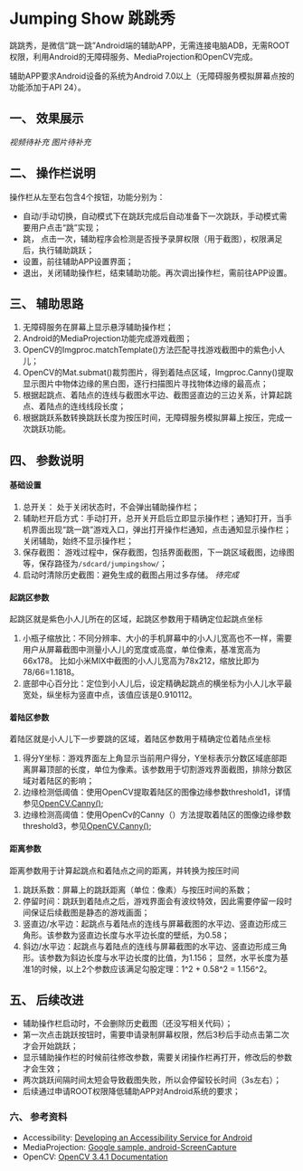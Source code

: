 # Jumping Show 跳跳秀
跳跳秀，是微信“跳一跳”Android端的辅助APP，无需连接电脑ADB，无需ROOT权限，利用Android的无障碍服务、MediaProjection和OpenCV完成。

辅助APP要求Android设备的系统为Android 7.0以上（无障碍服务模拟屏幕点按的功能添加于API 24）。

## 一、 效果展示
*视频待补充*
*图片待补充*

## 二、 操作栏说明
操作栏从左至右包含4个按钮，功能分别为：
* 自动/手动切换，自动模式下在跳跃完成后自动准备下一次跳跃，手动模式需要用户点击“跳”实现；
* 跳， 点击一次，辅助程序会检测是否授予录屏权限（用于截图），权限满足后，执行辅助跳跃；
* 设置，前往辅助APP设置界面；
* 退出，关闭辅助操作栏，结束辅助功能。再次调出操作栏，需前往APP设置。

## 三、 辅助思路
1. 无障碍服务在屏幕上显示悬浮辅助操作栏；
2. Android的MediaProjection功能完成游戏截图；
3. OpenCV的Imgproc.matchTemplate()方法匹配寻找游戏截图中的紫色小人儿；
4. OpenCV的Mat.submat()裁剪图片，得到着陆点区域，Imgproc.Canny()提取显示图片中物体边缘的黑白图，逐行扫描图片寻找物体边缘的最高点；
5. 根据起跳点、着陆点的连线与截图水平边、截图竖直边的三边关系，计算起跳点、着陆点的连线线段长度；
6. 根据跳跃系数转换跳跃长度为按压时间，无障碍服务模拟屏幕上按压，完成一次跳跃功能。

## 四、 参数说明

#### 基础设置
1. 总开关： 处于关闭状态时，不会弹出辅助操作栏；
2. 辅助栏开启方式：手动打开，总开关开启后立即显示操作栏；通知打开，当手机界面出现“跳一跳”游戏入口，弹出打开操作栏通知，点击通知显示操作栏；关闭辅助，始终不显示操作栏；
3. 保存截图： 游戏过程中，保存截图，包括界面截图，下一跳区域截图，边缘图等，保存路径为`/sdcard/jumpingshow/`；
4. 启动时清除历史截图：避免生成的截图占用过多存储。 *待完成*

#### 起跳区参数
起跳区就是紫色小人儿所在的区域，起跳区参数用于精确定位起跳点坐标
1. 小瓶子缩放比：不同分辨率、大小的手机屏幕中的小人儿宽高也不一样，需要用户从屏幕截图中测量小人儿的宽度或高度，单位像素，基准宽高为66x178。
    比如小米MIX中截图的小人儿宽高为78x212，缩放比即为78/66=1.1818。
2. 底部中心百分比：定位到小人儿后，设定精确起跳点的横坐标为小人儿水平最宽处，纵坐标为竖直中点，该值应该是0.910112。

#### 着陆区参数
着陆区就是小人儿下一步要跳的区域，着陆区参数用于精确定位着陆点坐标
1. 得分Y坐标：游戏界面左上角显示当前用户得分，Y坐标表示分数区域底部距离屏幕顶部的长度，单位为像素。该参数用于切割游戏界面截图，排除分数区域对着陆区的影响；
2. 边缘检测低阈值：使用OpenCV提取着陆区的图像边缘参数threshold1，详情参见[OpenCV.Canny()](https://docs.opencv.org/3.4.1/dd/d1a/group__imgproc__feature.html#ga2a671611e104c093843d7b7fc46d24af);
3. 边缘检测高阈值：使用OpenCv的Canny（）方法提取着陆区的图像边缘参数threshold3，参见[OpenCV.Canny()](https://docs.opencv.org/3.4.1/dd/d1a/group__imgproc__feature.html#ga2a671611e104c093843d7b7fc46d24af);

#### 距离参数
距离参数用于计算起跳点和着陆点之间的距离，并转换为按压时间
1. 跳跃系数：屏幕上的跳跃距离（单位：像素）与按压时间的系数；
2. 停留时间：跳跃到着陆点之后，游戏界面会有波纹特效，因此需要停留一段时间保证后续截图是静态的游戏画面；
3. 竖直边/水平边：起跳点与着陆点的连线与屏幕截图的水平边、竖直边形成三角形。该参数为竖直边长度与水平边长度的壁纸，为0.58；
4. 斜边/水平边：起跳点与着陆点的连线与屏幕截图的水平边、竖直边形成三角形。该参数为斜边长度与水平边长度的比值，为1.156；
    显然，水平长度为基准1的时候，以上2个参数应该满足勾股定理：1^2 + 0.58^2 = 1.156^2。

## 五、 后续改进
* 辅助操作栏启动时，不会删除历史截图（还没写相关代码）；
* 第一次点击跳跃按钮时，需要申请录制屏幕权限，然后3秒后手动点击第二次才会开始跳跃；
* 显示辅助操作栏的时候前往修改参数，需要关闭操作栏再打开，修改后的参数才会生效；
* 两次跳跃间隔时间太短会导致截图失败，所以会停留较长时间（3s左右）；
* 后续通过申请ROOT权限降低辅助APP对Android系统的要求；

### 六、 参考资料
* Accessibility: [Developing an Accessibility Service for Android](https://codelabs.developers.google.com/codelabs/developing-android-a11y-service/index.html#0)
* MediaProjection: [Google sample, android-ScreenCapture](https://github.com/googlesamples/android-screenCapture)
* OpenCV: [OpenCV 3.4.1 Documentation](https://docs.opencv.org/3.4.1/)